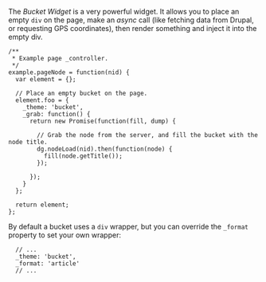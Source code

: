 The *Bucket Widget* is a very powerful widget. It allows you to place an empty `div` on the page, make an *async* call (like fetching data from Drupal, or requesting GPS coordinates), then render something and inject it into the empty div.
 
```
/**
 * Example page _controller.
 */
example.pageNode = function(nid) {
  var element = {};
  
  // Place an empty bucket on the page.
  element.foo = {
    _theme: 'bucket',
    _grab: function() {
      return new Promise(function(fill, dump) {
      
        // Grab the node from the server, and fill the bucket with the node title.
        dg.nodeLoad(nid).then(function(node) {
          fill(node.getTitle());
        });
  
      });
    }
  };
  
  return element;
};
```

By default a bucket uses a `div` wrapper, but you can override the `_format` property to set your own wrapper:

```
  // ...
  _theme: 'bucket',
  _format: 'article'
  // ...
```

